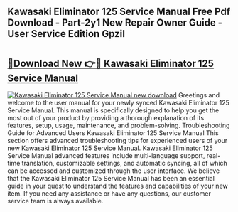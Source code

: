 ## Kawasaki Eliminator 125 Service Manual Free Pdf Download - Part-2y1 New Repair Owner Guide - User Service Edition GpziI

# <h2><a href="http://bc63462.oget.top/?id=Kawasaki+Eliminator+125+Service+Manual">🔗Download New 👉🔴 Kawasaki Eliminator 125 Service Manual</a></h2>

[![Kawasaki Eliminator 125 Service Manual new download](https://i.imgur.com/5g1atiW.png)](http://bc63462.oget.top/?id=Kawasaki+Eliminator+125+Service+Manual)
Greetings and welcome to the user manual for your newly synced Kawasaki Eliminator 125 Service Manual. This manual is specifically designed to help you get the most out of your product by providing a thorough explanation of its features, setup, usage, maintenance, and problem-solving. Troubleshooting Guide for Advanced Users Kawasaki Eliminator 125 Service Manual This section offers advanced troubleshooting tips for experienced users of your new Kawasaki Eliminator 125 Service Manual. Kawasaki Eliminator 125 Service Manual advanced features include multi-language support, real-time translation, customizable settings, and automatic syncing, all of which can be accessed and customized through the user interface. We believe that the Kawasaki Eliminator 125 Service Manual has been an essential guide in your quest to understand the features and capabilities of your new item. If you need any assistance or have any questions, our customer service team is always available.
